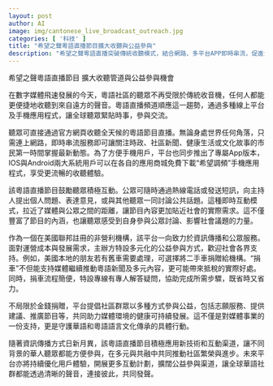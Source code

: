 ```yaml
---
layout: post
author: AI
image: img/cantonese_live_broadcast_outreach.jpg
categories: [ '科技' ]
title: "希望之聲粵語直播節目擴大收聽與公益參與"
description: "希望之聲粵語直播突破傳統收聽模式，結合網路、多平台APP即時串流，促進全球華人互動和公共參與。平台鼓勵熱線互動、捐車等公益形式，並致力於資訊傳播和華語文化傳承，擴展社區參與與公益發展新可能。"
---
```

希望之聲粵語直播節目 擴大收聽管道與公益參與機會

在數字媒體飛速發展的今天，粵語社區的聽眾不再受限於傳統收音機，任何人都能更便捷地收聽到來自遠方的聲音。粵語直播頻道順應這一趨勢，通過多種線上平台及手機應用程式，讓全球聽眾緊貼時事，參與交流。

聽眾可直接通過官方網頁收聽全天候的粵語節目直播。無論身處世界任何角落，只需連上網路，即時串流服務即可讓關注時政、社區新聞、健康生活或文化故事的市民第一時間掌握最新動態。為了方便手機用戶，平台也同步推出了專屬App版本，IOS與Android兩大系統用戶可以在各自的應用商城免費下載“希望調頻”手機應用程式，享受更流暢的收聽體驗。

該粵語直播節目鼓勵聽眾積極互動。公眾可隨時通過熱線電話或發送短訊，向主持人提出個人問題、表達意見，或與其他聽眾一同討論公共話題。這種即時互動模式，拉近了媒體與公眾之間的距離，讓節目內容更加貼近社會的實際需求。這不僅豐富了節目的內涵，也讓聽眾感受到自身參與公眾討論、影響社會議題的力量。

作為一個在美國聯邦註冊的非營利機構，該平台一向致力於資訊傳播和公眾服務。面對運營成本與發展需求，主辦方特設多元化的公益參與方式，歡迎社會各界支持。例如，美國本地的朋友若有舊車需要處理，可選擇將二手車捐贈給機構。“捐車”不但能支持媒體繼續推動粵語新聞及多元內容，更可能帶來抵稅的實際好處。同時，捐車流程簡便，特設專線有專人解答疑問，協助完成所需步驟，既省時又省力。

不局限於金錢捐贈，平台提倡社區群眾以多種方式參與公益，包括志願服務、提供建議、推廣節目等，共同助力媒體環境的健康可持續發展。這不僅是對媒體事業的一份支持，更是守護華語和粵語語言文化傳承的具體行動。

隨著資訊傳播方式日新月異，該粵語直播節目積極應用新技術和互動渠道，讓不同背景的華人聽眾都能方便參與，在多元與共融中共同推動社區繁榮與進步。未來平台亦將持續優化用戶體驗，開展更多互動計劃，擴闊公益參與渠道，讓全球華語社群都能透過清晰的聲音，連接彼此，共同發聲。